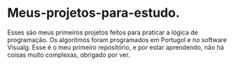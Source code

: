 # Meus-projetos-para-estudo.
Esses são meus primeiros projetos feitos para praticar a lógica de programação. Os algoritmos foram programados em Portugol e no software Visualg. Esse é o meu primeiro repositório, e por estar aprendendo, não há coisas muito complexas, obrigado por ver.
